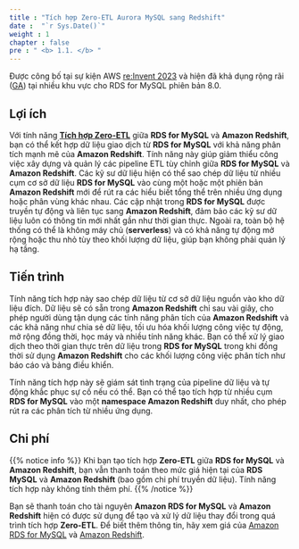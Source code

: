 ```yaml
---
title : "Tích hợp Zero-ETL Aurora MySQL sang Redshift"
date :  "`r Sys.Date()`" 
weight : 1 
chapter : false
pre : " <b> 1.1. </b> "
---
```


Được công bố tại sự kiện AWS [re:Invent 2023](https://youtu.be/PMfn9_nTDbM?t=7418) và hiện đã khả dụng rộng rãi ([GA](https://aws.amazon.com/about-aws/whats-new/2024/09/amazon-rds-mysql-zero-etl-integration-redshift-generally-available/)) tại nhiều khu vực cho RDS for MySQL phiên bản 8.0.

## Lợi ích

Với tính năng **[Tích hợp Zero-ETL](1-Zero-ETL/)** giữa **RDS for MySQL** và **Amazon Redshift**, bạn có thể kết hợp dữ liệu giao dịch từ **RDS for MySQL** với khả năng phân tích mạnh mẽ của **Amazon Redshift**. Tính năng này giúp giảm thiểu công việc xây dựng và quản lý các pipeline ETL tùy chỉnh giữa **RDS for MySQL** và **Amazon Redshift**. Các kỹ sư dữ liệu hiện có thể sao chép dữ liệu từ nhiều cụm cơ sở dữ liệu **RDS for MySQL** vào cùng một hoặc một phiên bản **Amazon Redshift** mới để rút ra các hiểu biết tổng thể trên nhiều ứng dụng hoặc phân vùng khác nhau. Các cập nhật trong **RDS for MySQL** được truyền tự động và liên tục sang **Amazon Redshift**, đảm bảo các kỹ sư dữ liệu luôn có thông tin mới nhất gần như thời gian thực. Ngoài ra, toàn bộ hệ thống có thể là không máy chủ (**serverless**) và có khả năng tự động mở rộng hoặc thu nhỏ tùy theo khối lượng dữ liệu, giúp bạn không phải quản lý hạ tầng.

## Tiến trình

Tính năng tích hợp này sao chép dữ liệu từ cơ sở dữ liệu nguồn vào kho dữ liệu đích. Dữ liệu sẽ có sẵn trong **Amazon Redshift** chỉ sau vài giây, cho phép người dùng tận dụng các tính năng phân tích của **Amazon Redshift** và các khả năng như chia sẻ dữ liệu, tối ưu hóa khối lượng công việc tự động, mở rộng đồng thời, học máy và nhiều tính năng khác. Bạn có thể xử lý giao dịch theo thời gian thực trên dữ liệu trong **RDS for MySQL** trong khi đồng thời sử dụng **Amazon Redshift** cho các khối lượng công việc phân tích như báo cáo và bảng điều khiển.

Tính năng tích hợp này sẽ giám sát tình trạng của pipeline dữ liệu và tự động khắc phục sự cố nếu có thể. Bạn có thể tạo tích hợp từ nhiều cụm **RDS for MySQL** vào một **namespace Amazon Redshift** duy nhất, cho phép rút ra các phân tích từ nhiều ứng dụng.

## Chi phí

{{% notice info %}}
Khi bạn tạo tích hợp **Zero-ETL** giữa **RDS for MySQL** và **Amazon Redshift**, bạn vẫn thanh toán theo mức giá hiện tại của **RDS MySQL** và **Amazon Redshift** (bao gồm chi phí truyền dữ liệu). Tính năng tích hợp này không tính thêm phí.
{{% /notice %}}

Bạn sẽ thanh toán cho tài nguyên **Amazon RDS for MySQL** và **Amazon Redshift** hiện có được sử dụng để tạo và xử lý dữ liệu thay đổi trong quá trình tích hợp **Zero-ETL**. Để biết thêm thông tin, hãy xem giá của [Amazon RDS for MySQL](https://aws.amazon.com/rds/mysql/pricing/) và [Amazon Redshift](https://aws.amazon.com/redshift/pricing/).
